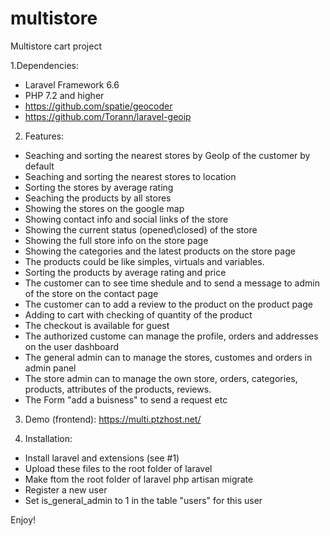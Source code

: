 # multistore
Multistore cart project

1.Dependencies:
- Laravel Framework 6.6
- PHP 7.2 and higher
- https://github.com/spatie/geocoder
- https://github.com/Torann/laravel-geoip

2. Features:
- Seaching and sorting the nearest stores by GeoIp of the customer by default
- Seaching and sorting the nearest stores to location
- Sorting the stores by average rating
- Seaching the products by all stores
- Showing the stores on the google map
- Showing contact info and social links of the store
- Showing the current status (opened\closed) of the store
- Showing the full store info on the store page
- Showing the categories and the latest products on the store page
- The products could be like simples, virtuals and variables.
- Sorting the products by average rating and price
- The customer can to see time shedule and to send a message to admin of the store on the contact page
- The customer can to add a review to the product on the product page
- Adding to cart with checking of quantity of the product
- The checkout is available for guest
- The authorized custome can manage the profile, orders and addresses on the user dashboard
- The general admin can to manage the stores, customes and orders in admin panel
- The store admin can to manage the own store, orders, categories, products, attributes of the products, reviews.
- The Form "add a buisness" to send a request 
etc

3. Demo (frontend):
https://multi.ptzhost.net/

4. Installation:
- Install laravel and extensions (see #1)
- Upload these files to the root folder of laravel
- Make ftom the root folder of laravel
 php artisan migrate
- Register a new user
- Set is_general_admin to 1 in the table "users" for this user

Enjoy!
